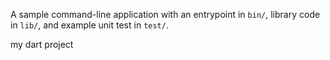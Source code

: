 
A sample command-line application with an entrypoint in `bin/`, library code
in `lib/`, and example unit test in `test/`.

my dart project






































